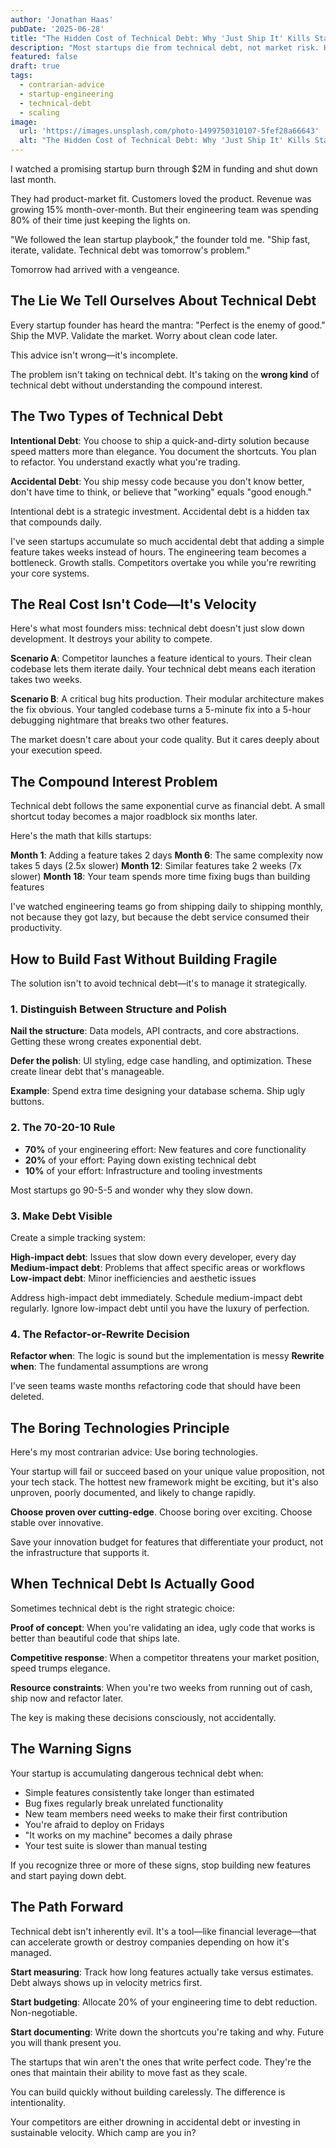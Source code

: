 ```yaml
---
author: 'Jonathan Haas'
pubDate: '2025-06-28'
title: "The Hidden Cost of Technical Debt: Why 'Just Ship It' Kills Startups"
description: "Most startups die from technical debt, not market risk. Here's how to build fast without building fragile - lessons from scaling 20+ engineering teams."
featured: false
draft: true
tags:
  - contrarian-advice
  - startup-engineering
  - technical-debt
  - scaling
image:
  url: 'https://images.unsplash.com/photo-1499750310107-5fef28a66643'
  alt: "The Hidden Cost of Technical Debt: Why 'Just Ship It' Kills Startups header image"
---
```


I watched a promising startup burn through $2M in funding and shut down last month.

They had product-market fit. Customers loved the product. Revenue was growing 15% month-over-month. But their engineering team was spending 80% of their time just keeping the lights on.

"We followed the lean startup playbook," the founder told me. "Ship fast, iterate, validate. Technical debt was tomorrow's problem."

Tomorrow had arrived with a vengeance.

## The Lie We Tell Ourselves About Technical Debt

Every startup founder has heard the mantra: "Perfect is the enemy of good." Ship the MVP. Validate the market. Worry about clean code later.

This advice isn't wrong—it's incomplete.

The problem isn't taking on technical debt. It's taking on the **wrong kind** of technical debt without understanding the compound interest.

## The Two Types of Technical Debt

**Intentional Debt**: You choose to ship a quick-and-dirty solution because speed matters more than elegance. You document the shortcuts. You plan to refactor. You understand exactly what you're trading.

**Accidental Debt**: You ship messy code because you don't know better, don't have time to think, or believe that "working" equals "good enough."

Intentional debt is a strategic investment. Accidental debt is a hidden tax that compounds daily.

I've seen startups accumulate so much accidental debt that adding a simple feature takes weeks instead of hours. The engineering team becomes a bottleneck. Growth stalls. Competitors overtake you while you're rewriting your core systems.

## The Real Cost Isn't Code—It's Velocity

Here's what most founders miss: technical debt doesn't just slow down development. It destroys your ability to compete.

**Scenario A**: Competitor launches a feature identical to yours. Their clean codebase lets them iterate daily. Your technical debt means each iteration takes two weeks.

**Scenario B**: A critical bug hits production. Their modular architecture makes the fix obvious. Your tangled codebase turns a 5-minute fix into a 5-hour debugging nightmare that breaks two other features.

The market doesn't care about your code quality. But it cares deeply about your execution speed.

## The Compound Interest Problem

Technical debt follows the same exponential curve as financial debt. A small shortcut today becomes a major roadblock six months later.

Here's the math that kills startups:

**Month 1**: Adding a feature takes 2 days
**Month 6**: The same complexity now takes 5 days (2.5x slower)
**Month 12**: Similar features take 2 weeks (7x slower)
**Month 18**: Your team spends more time fixing bugs than building features

I've watched engineering teams go from shipping daily to shipping monthly, not because they got lazy, but because the debt service consumed their productivity.

## How to Build Fast Without Building Fragile

The solution isn't to avoid technical debt—it's to manage it strategically.

### 1. Distinguish Between Structure and Polish

**Nail the structure**: Data models, API contracts, and core abstractions. Getting these wrong creates exponential debt.

**Defer the polish**: UI styling, edge case handling, and optimization. These create linear debt that's manageable.

**Example**: Spend extra time designing your database schema. Ship ugly buttons.

### 2. The 70-20-10 Rule

- **70%** of your engineering effort: New features and core functionality
- **20%** of your effort: Paying down existing technical debt
- **10%** of your effort: Infrastructure and tooling investments

Most startups go 90-5-5 and wonder why they slow down.

### 3. Make Debt Visible

Create a simple tracking system:

**High-impact debt**: Issues that slow down every developer, every day
**Medium-impact debt**: Problems that affect specific areas or workflows  
**Low-impact debt**: Minor inefficiencies and aesthetic issues

Address high-impact debt immediately. Schedule medium-impact debt regularly. Ignore low-impact debt until you have the luxury of perfection.

### 4. The Refactor-or-Rewrite Decision

**Refactor when**: The logic is sound but the implementation is messy
**Rewrite when**: The fundamental assumptions are wrong

I've seen teams waste months refactoring code that should have been deleted.

## The Boring Technologies Principle

Here's my most contrarian advice: Use boring technologies.

Your startup will fail or succeed based on your unique value proposition, not your tech stack. The hottest new framework might be exciting, but it's also unproven, poorly documented, and likely to change rapidly.

**Choose proven over cutting-edge**. Choose boring over exciting. Choose stable over innovative.

Save your innovation budget for features that differentiate your product, not the infrastructure that supports it.

## When Technical Debt Is Actually Good

Sometimes technical debt is the right strategic choice:

**Proof of concept**: When you're validating an idea, ugly code that works is better than beautiful code that ships late.

**Competitive response**: When a competitor threatens your market position, speed trumps elegance.

**Resource constraints**: When you're two weeks from running out of cash, ship now and refactor later.

The key is making these decisions consciously, not accidentally.

## The Warning Signs

Your startup is accumulating dangerous technical debt when:

- Simple features consistently take longer than estimated
- Bug fixes regularly break unrelated functionality
- New team members need weeks to make their first contribution
- You're afraid to deploy on Fridays
- "It works on my machine" becomes a daily phrase
- Your test suite is slower than manual testing

If you recognize three or more of these signs, stop building new features and start paying down debt.

## The Path Forward

Technical debt isn't inherently evil. It's a tool—like financial leverage—that can accelerate growth or destroy companies depending on how it's managed.

**Start measuring**: Track how long features actually take versus estimates. Debt always shows up in velocity metrics first.

**Start budgeting**: Allocate 20% of your engineering time to debt reduction. Non-negotiable.

**Start documenting**: Write down the shortcuts you're taking and why. Future you will thank present you.

The startups that win aren't the ones that write perfect code. They're the ones that maintain their ability to move fast as they scale.

You can build quickly without building carelessly. The difference is intentionality.

Your competitors are either drowning in accidental debt or investing in sustainable velocity. Which camp are you in?
